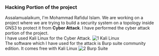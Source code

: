 ### Hacking Portion of the project
Assalamualaikum, I'm Mohammad Rafidul Islam. We are working on a project where we are trying to build a security system on a topology inside GNS3 to protect it from **Cyber Attack**. I have performed the cyber attack portion of the project.<br>
I have used Kali Linux for the Cyber Attack.
![1  Kali Linux](https://user-images.githubusercontent.com/120240771/207899133-cdf52c0a-4af3-47e8-a3c7-9dff88113dcf.png)
<br>
The software which I have used for the attack is Burp suite community edition. It comes free with Kali Linux
![2  Burp Suite](https://user-images.githubusercontent.com/120240771/207899519-7c0a7e45-9682-4c4f-83e4-aab5fd9825e2.png)
